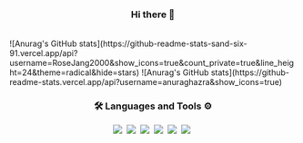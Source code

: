 <h3 align="center">Hi there 👋</h3>
<br/>
![Anurag's GitHub stats](https://github-readme-stats-sand-six-91.vercel.app/api?username=RoseJang2000&show_icons=true&count_private=true&line_height=24&theme=radical&hide=stars)
![Anurag's GitHub stats](https://github-readme-stats.vercel.app/api?username=anuraghazra&show_icons=true)
<br/>
<h3 align="center">🛠 Languages and Tools ⚙️</h3>
<p align="center">
  <img src="https://img.shields.io/badge/JavaScript-F7DF1E?style=plastic&logo=JavaScript&logoColor=white"/>&nbsp 
  <img src="https://img.shields.io/badge/HTML-E34F26?style=plastic&logo=HTML5&logoColor=white"/>&nbsp 
  <img src="https://img.shields.io/badge/CSS-1572B6?style=plastic&logo=CSS3&logoColor=white"/>&nbsp 
  <img src="https://img.shields.io/badge/SCSS-CC6699?style=plastic&logo=Sass&logoColor=white"/>&nbsp 
  <img src="https://img.shields.io/badge/React-61DAFB?style=plastic&logo=React&logoColor=white"/>&nbsp 
  <img src="https://img.shields.io/badge/Github-181717?style=plastic&logo=GitHub&logoColor=white"/>&nbsp   
</p>
<!--
**RoseJang2000/RoseJang2000** is a ✨ _special_ ✨ repository because its `README.md` (this file) appears on your GitHub profile.

Here are some ideas to get you started:

- 🔭 I’m currently working on ...
- 🌱 I’m currently learning ...
- 👯 I’m looking to collaborate on ...
- 🤔 I’m looking for help with ...
- 💬 Ask me about ...
- 📫 How to reach me: ...
- 😄 Pronouns: ...
- ⚡ Fun fact: ...
-->
